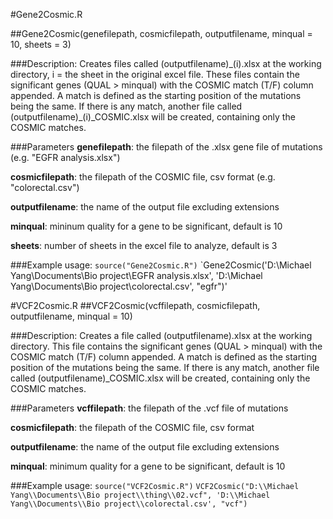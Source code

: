 #Gene2Cosmic.R

##Gene2Cosmic(genefilepath, cosmicfilepath, outputfilename, minqual = 10, sheets = 3)

###Description: 
Creates files called (outputfilename)\_(i).xlsx at the working directory, i = the sheet in the original excel file.
These files contain the significant genes (QUAL > minqual) with the COSMIC match (T/F) column appended.
A match is defined as the starting position of the mutations being the same.
If there is any match, another file called (outputfilename)\_(i)\_COSMIC.xlsx will be created, containing only the COSMIC matches.

###Parameters
**genefilepath**: the filepath of the .xlsx gene file of mutations (e.g. "EGFR analysis.xlsx")

**cosmicfilepath**: the filepath of the COSMIC file, csv format (e.g. "colorectal.csv")

**outputfilename**: the name of the output file excluding extensions

**minqual**: mininum quality for a gene to be significant, default is 10

**sheets**: number of sheets in the excel file to analyze, default is 3

###Example usage:
`source("Gene2Cosmic.R")`
`Gene2Cosmic('D:\\Michael Yang\\Documents\\Bio project\\EGFR analysis.xlsx', 'D:\\Michael Yang\\Documents\\Bio project\\colorectal.csv', "egfr")'

#VCF2Cosmic.R
##VCF2Cosmic(vcffilepath, cosmicfilepath, outputfilename, minqual = 10)

###Description: 
Creates a file called (outputfilename).xlsx at the working directory.
This file contains the significant genes (QUAL > minqual) with the COSMIC match (T/F) column appended.
A match is defined as the starting position of the mutations being the same.
If there is any match, another file called (outputfilename)\_COSMIC.xlsx will be created, containing only the COSMIC matches.

###Parameters
**vcffilepath**: the filepath of the .vcf file of mutations

**cosmicfilepath**: the filepath of the COSMIC file, csv format

**outputfilename**: the name of the output file excluding extensions

**minqual**: minimum quality for a gene to be significant, default is 10

###Example usage:
`source("VCF2Cosmic.R")`
`VCF2Cosmic("D:\\Michael Yang\\Documents\\Bio project\\thing\\02.vcf", 'D:\\Michael Yang\\Documents\\Bio project\\colorectal.csv', "vcf")`